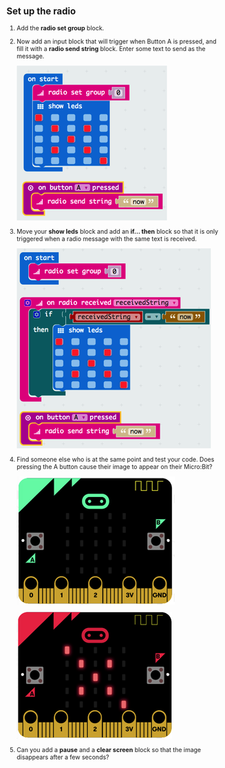 ## Set up the radio

1. Add the **radio set group** block.

2. Now add an input block that will trigger when Button A is pressed, and fill it with a **radio send string** block. Enter some text to send as the message.

    ![](images/microbit-3.png)

3.  Move your **show leds** block and add an **if... then** block so that it is only triggered when a radio message with the same text is received.

    ![](images/microbit-4.png)

4. Find someone else who is at the same point and test your code.  Does pressing the A button cause their image to appear on their Micro:Bit?

    ![](images/microbit-5.png)

    ![](images/microbit-6.png)

5. Can you add a **pause** and a **clear screen** block so that the image disappears after a few seconds?
